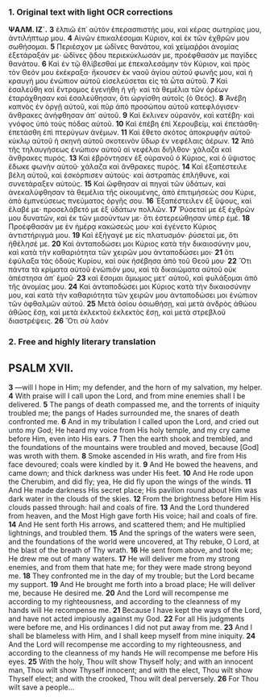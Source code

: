 ### 1. Original text with light OCR corrections

**ΨΑΛΜ. ΙΖ´.**
**3** ἐλπιῶ ἐπ᾿ αὐτὸν ἐπερασπιστής μου, καὶ κέρας σωτηρίας μου, ἀντιλήπτωρ μου.
**4** Αἰνῶν ἐπικαλέσομαι Κύριον, καὶ ἐκ τῶν ἐχθρῶν μου σωθήσομαι.
**5** Περιέσχον με ὠδῖνες θανάτου, καὶ χείμαῤῥοι ἀνομίας ἐξετάραξάν με· ὠδῖνες ᾅδου περιεκύκλωσάν με, προέφθασάν με παγίδες θανάτου.
**6** Καὶ ἐν τῷ θλίβεσθαί με ἐπεκαλεσάμην τὸν Κύριον, καὶ πρὸς τὸν Θεόν μου ἐκέκραξα· ἤκουσεν ἐκ ναοῦ ἁγίου αὐτοῦ φωνῆς μου, καὶ ἡ κραυγή μου ἐνώπιον αὐτοῦ εἰσελεύσεται εἰς τὰ ὦτα αὐτοῦ.
**7** Καὶ ἐσαλεύθη καὶ ἔντρομος ἐγενήθη ἡ γῆ· καὶ τὰ θεμέλια τῶν ὀρέων ἐταράχθησαν καὶ ἐσαλεύθησαν, ὅτι ὠργίσθη αὐτοῖς (ὁ Θεός).
**8** Ἀνέβη καπνὸς ἐν ὀργῇ αὐτοῦ, καὶ πῦρ ἀπὸ προσώπου αὐτοῦ κατεφλόγισεν· ἄνθρακες ἀνήφθησαν ἀπ᾿ αὐτοῦ.
**9** Καὶ ἔκλινεν οὐρανόν, καὶ κατέβη· καὶ γνόφος ὑπὸ τοὺς πόδας αὐτοῦ.
**10** Καὶ ἐπέβη ἐπὶ Χερουβείμ, καὶ ἐπετάσθη· ἐπετάσθη ἐπὶ πτερύγων ἀνέμων.
**11** Καὶ ἔθετο σκότος ἀποκρυφὴν αὐτοῦ· κύκλῳ αὐτοῦ ἡ σκηνὴ αὐτοῦ σκοτεινὸν ὕδωρ ἐν νεφέλαις ἀέρων.
**12** Ἀπὸ τῆς τηλαυγήσεως ἐνώπιον αὐτοῦ αἱ νεφέλαι διῆλθον· χάλαζα καὶ ἄνθρακες πυρός.
**13** Καὶ ἐβρόντησεν ἐξ οὐρανοῦ ὁ Κύριος, καὶ ὁ ὕψιστος ἔδωκε φωνὴν αὐτοῦ· χάλαζα καὶ ἄνθρακες πυρός.
**14** Καὶ ἐξαπέστειλε βέλη αὐτοῦ, καὶ ἐσκόρπισεν αὐτούς· καὶ ἀστραπὰς ἐπλήθυνε, καὶ συνετάραξεν αὐτούς.
**15** Καὶ ὤφθησαν αἱ πηγαὶ τῶν ὑδάτων, καὶ ἀνεκαλύφθησαν τὰ θεμέλια τῆς οἰκουμένης, ἀπὸ ἐπιτιμήσεώς σου Κύριε, ἀπὸ ἐμπνεύσεως πνεύματος ὀργῆς σου.
**16** Ἐξαπέστειλεν ἐξ ὕψους, καὶ ἔλαβέ με· προσελάβετό με ἐξ ὑδάτων πολλῶν.
**17** Ῥύσεταί με ἐξ ἐχθρῶν μου δυνατῶν, καὶ ἐκ τῶν μισούντων με· ὅτι ἐστερεώθησαν ὑπὲρ ἐμέ.
**18** Προέφθασάν με ἐν ἡμέρᾳ κακώσεώς μου· καὶ ἐγένετο Κύριος ἀντιστήριγμά μου.
**19** Καὶ ἐξήγαγέ με εἰς πλατυσμόν· ῥύσεταί με, ὅτι ἠθέλησέ με.
**20** Καὶ ἀνταποδώσει μοι Κύριος κατὰ τὴν δικαιοσύνην μου, καὶ κατὰ τὴν καθαριότητα τῶν χειρῶν μου ἀνταποδώσει μοι·
**21** ὅτι ἐφύλαξα τὰς ὁδοὺς Κυρίου, καὶ οὐκ ἠσέβησα ἀπὸ τοῦ Θεοῦ μου·
**22** Ὅτι πάντα τὰ κρίματα αὐτοῦ ἐνώπιόν μου, καὶ τὰ δικαιώματα αὐτοῦ οὐκ ἀπέστησα ἀπ᾿ ἐμοῦ·
**23** καὶ ἔσομαι ἄμωμος μετ᾿ αὐτοῦ, καὶ φυλάξομαι ἀπὸ τῆς ἀνομίας μου.
**24** Καὶ ἀνταποδώσει μοι Κύριος κατὰ τὴν δικαιοσύνην μου, καὶ κατὰ τὴν καθαριότητα τῶν χειρῶν μου ἀνταποδώσει μοι ἐνώπιον τῶν ὀφθαλμῶν αὐτοῦ.
**25** Μετὰ ὁσίου ὁσιωθήσῃ, καὶ μετὰ ἀνδρὸς ἀθώου ἀθῶος ἔσῃ, καὶ μετὰ ἐκλεκτοῦ ἐκλεκτὸς ἔσῃ, καὶ μετὰ στρεβλοῦ διαστρέψεις.
**26** Ὅτι σὺ λαὸν

### 2. Free and highly literary translation

## PSALM XVII.

**3** —will I hope in Him; my defender, and the horn of my salvation, my helper.
**4** With praise will I call upon the Lord, and from mine enemies shall I be delivered.
**5** The pangs of death compassed me, and the torrents of iniquity troubled me; the pangs of Hades surrounded me, the snares of death confronted me.
**6** And in my tribulation I called upon the Lord, and cried out unto my God; He heard my voice from His holy temple, and my cry came before Him, even into His ears.
**7** Then the earth shook and trembled, and the foundations of the mountains were troubled and moved, because [God] was wroth with them.
**8** Smoke ascended in His wrath, and fire from His face devoured; coals were kindled by it.
**9** And He bowed the heavens, and came down; and thick darkness was under His feet.
**10** And He rode upon the Cherubim, and did fly; yea, He did fly upon the wings of the winds.
**11** And He made darkness His secret place; His pavilion round about Him was dark water in the clouds of the skies.
**12** From the brightness before Him His clouds passed through: hail and coals of fire.
**13** And the Lord thundered from heaven, and the Most High gave forth His voice; hail and coals of fire.
**14** And He sent forth His arrows, and scattered them; and He multiplied lightnings, and troubled them.
**15** And the springs of the waters were seen, and the foundations of the world were uncovered, at Thy rebuke, O Lord, at the blast of the breath of Thy wrath.
**16** He sent from above, and took me; He drew me out of many waters.
**17** He will deliver me from my strong enemies, and from them that hate me; for they were made strong beyond me.
**18** They confronted me in the day of my trouble; but the Lord became my support.
**19** And He brought me forth into a broad place; He will deliver me, because He desired me.
**20** And the Lord will recompense me according to my righteousness, and according to the cleanness of my hands will He recompense me.
**21** Because I have kept the ways of the Lord, and have not acted impiously against my God.
**22** For all His judgments were before me, and His ordinances I did not put away from me.
**23** And I shall be blameless with Him, and I shall keep myself from mine iniquity.
**24** And the Lord will recompense me according to my righteousness, and according to the cleanness of my hands He will recompense me before His eyes.
**25** With the holy, Thou wilt show Thyself holy; and with an innocent man, Thou wilt show Thyself innocent; and with the elect, Thou wilt show Thyself elect; and with the crooked, Thou wilt deal perversely.
**26** For Thou wilt save a people...
